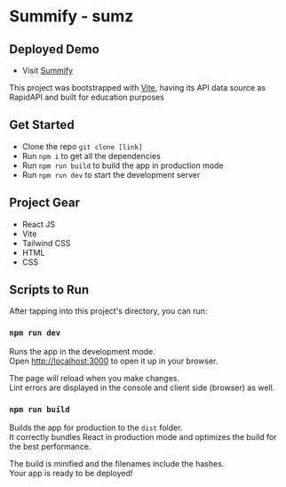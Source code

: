 # Summify - sumz

## Deployed Demo

- Visit [Summify](https://summify-ts.vercel.app/)

This project was bootstrapped with [Vite]([https://github.com/facebook/create-react-app](https://vitejs.dev/)), having its API data source as RapidAPI and built for education purposes

## Get Started

- Clone the repo `git clone [link]`
- Run `npm i` to get all the dependencies
- Run `npm run build` to build the app in production mode
- Run `npm run dev` to start the development server

## Project Gear

- React JS
- Vite
- Tailwind CSS
- HTML
- CSS

## Scripts to Run

After tapping into this project's directory, you can run:

### `npm run dev`

Runs the app in the development mode.\
Open [http://localhost:3000](http://localhost:3000) to open it up in your browser.

The page will reload when you make changes.\
Lint errors are displayed in the console and client side (browser) as well. 

### `npm run build`

Builds the app for production to the `dist` folder.\
It correctly bundles React in production mode and optimizes the build for the best performance.

The build is minified and the filenames include the hashes.\
Your app is ready to be deployed!
